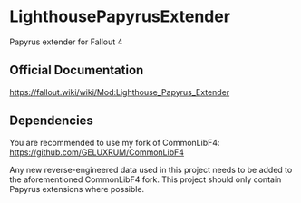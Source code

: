 # LighthousePapyrusExtender
Papyrus extender for Fallout 4

## Official Documentation
https://fallout.wiki/wiki/Mod:Lighthouse_Papyrus_Extender

## Dependencies
You are recommended to use my fork of CommonLibF4: https://github.com/GELUXRUM/CommonLibF4

Any new reverse-engineered data used in this project needs to be added to the aforementioned CommonLibF4 fork. This project should only contain Papyrus extensions where possible.
